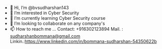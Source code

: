 - 👋 Hi, I’m @bvsudharshan143
- 👀 I’m interested in Cyber Security
- 🌱 I’m currently learning Cyber Security course
- 💞️ I’m looking to collaborate on any company's
- 📫 How to reach me ...
Contact: +916302123894
Mail.  : sudharshanbommana@gmail.com
Linkin.:https://www.linkedin.com/in/bommana-sudharshan-54350622b

<!---
bvsudharshan143/bvsudharshan143 is a ✨ special ✨ repository because its `README.md` (this file) appears on your GitHub profile.
You can click the Preview link to take a look at your changes.
--->
